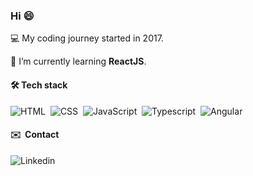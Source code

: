
<h3 align="left">Hi 😄 </h1>

 :computer: My coding journey started in 2017.

 🌱  I’m currently learning **ReactJS**.

#### 🛠 Tech stack

![HTML](https://img.shields.io/badge/-HTML5-05122A?style=flat&logo=HTML5)&nbsp;
![CSS](https://img.shields.io/badge/-CSS3-05122A?style=flat&logo=CSS3&logoColor=1572B6)&nbsp;
![JavaScript](https://img.shields.io/badge/-JavaScript-05122A?style=flat&logo=javascript)&nbsp;
![Typescript](https://img.shields.io/badge/-Typescript-05122A?style=flat&logo=typescript)&nbsp;
![Angular](https://img.shields.io/badge/-Angular-05122A?style=flat&logo=angular)&nbsp;

#### :envelope: &nbsp;Contact 
![Linkedin](https://img.shields.io/badge/-Linkedin-05122A?style=flat&logo=linkedin)&nbsp;
